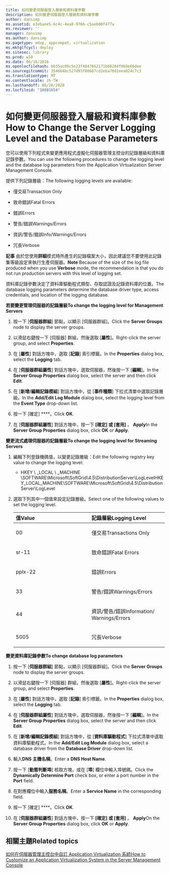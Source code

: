 ```yaml
---
title: 如何變更伺服器登入層級和資料庫參數
description: 如何變更伺服器登入層級和資料庫參數
author: dansimp
ms.assetid: e3ebaee5-6c4c-4aa8-9766-c5aeb00f477a
ms.reviewer: ''
manager: dansimp
ms.author: dansimp
ms.pagetype: mdop, appcompat, virtualization
ms.mktglfcycl: deploy
ms.sitesec: library
ms.prod: w10
ms.date: 06/16/2016
ms.openlocfilehash: bb35ac09c5e23f4847662171b68284f868e66dee
ms.sourcegitcommit: 354664bc527d93f80687cd2eba70d1eea024c7c3
ms.translationtype: MT
ms.contentlocale: zh-TW
ms.lasthandoff: 06/26/2020
ms.locfileid: "10801654"
---
```

# <span data-ttu-id="899de-103">如何變更伺服器登入層級和資料庫參數</span><span class="sxs-lookup"><span data-stu-id="899de-103">How to Change the Server Logging Level and the Database Parameters</span></span>


<span data-ttu-id="899de-104">您可以使用下列程式來變更應用程式虛擬化伺服器管理主控台的記錄層級和資料庫記錄參數。</span><span class="sxs-lookup"><span data-stu-id="899de-104">You can use the following procedures to change the logging level and the database log parameters from the Application Virtualization Server Management Console.</span></span>

<span data-ttu-id="899de-105">提供下列記錄層級：</span><span class="sxs-lookup"><span data-stu-id="899de-105">The following logging levels are available:</span></span>

-   <span data-ttu-id="899de-106">僅交易</span><span class="sxs-lookup"><span data-stu-id="899de-106">Transaction Only</span></span>

-   <span data-ttu-id="899de-107">致命錯誤</span><span class="sxs-lookup"><span data-stu-id="899de-107">Fatal Errors</span></span>

-   <span data-ttu-id="899de-108">錯誤</span><span class="sxs-lookup"><span data-stu-id="899de-108">Errors</span></span>

-   <span data-ttu-id="899de-109">警告/錯誤</span><span class="sxs-lookup"><span data-stu-id="899de-109">Warnings/Errors</span></span>

-   <span data-ttu-id="899de-110">資訊/警告/錯誤</span><span class="sxs-lookup"><span data-stu-id="899de-110">Info/Warnings/Errors</span></span>

-   <span data-ttu-id="899de-111">冗長</span><span class="sxs-lookup"><span data-stu-id="899de-111">Verbose</span></span>

<span data-ttu-id="899de-112">**記事** 由於您使用**詳細**模式時所產生的記錄檔案大小，因此建議您不要使用此記錄集等級設定來執行生產伺服器。</span><span class="sxs-lookup"><span data-stu-id="899de-112">**Note** Because of the size of the log file produced when you use **Verbose** mode, the recommendation is that you do not run production servers with this level of logging set.</span></span>

 

<span data-ttu-id="899de-113">資料庫記錄參數決定了資料庫驅動程式類型、存取認證及記錄資料庫的位置。</span><span class="sxs-lookup"><span data-stu-id="899de-113">The database logging parameters determine the database driver type, access credentials, and location of the logging database.</span></span>

**<span data-ttu-id="899de-114">若要變更管理伺服器的記錄層級</span><span class="sxs-lookup"><span data-stu-id="899de-114">To change the logging level for Management Servers</span></span>**

1.  <span data-ttu-id="899de-115">按一下 [**伺服器群組**] 節點，以顯示 [伺服器群組]。</span><span class="sxs-lookup"><span data-stu-id="899de-115">Click the **Server Groups** node to display the server groups.</span></span>

2.  <span data-ttu-id="899de-116">以滑鼠右鍵按一下 [伺服器] 群組，然後選取 [**屬性**]。</span><span class="sxs-lookup"><span data-stu-id="899de-116">Right-click the server group, and select **Properties**.</span></span>

3.  <span data-ttu-id="899de-117">在 [**屬性**] 對話方塊中，選取 [**記錄**] 索引標籤。</span><span class="sxs-lookup"><span data-stu-id="899de-117">In the **Properties** dialog box, select the **Logging** tab.</span></span>

4.  <span data-ttu-id="899de-118">在 [**伺服器群組屬性**] 對話方塊中，選取伺服器，然後按一下 [**編輯**]。</span><span class="sxs-lookup"><span data-stu-id="899de-118">In the **Server Group Properties** dialog box, select the server and then click **Edit**.</span></span>

5.  <span data-ttu-id="899de-119">在 [**新增/編輯記錄模組**] 對話方塊中，從 [**事件種類**] 下拉式清單中選取記錄層級。</span><span class="sxs-lookup"><span data-stu-id="899de-119">In the **Add/Edit Log Module** dialog box, select the logging level from the **Event Type** drop-down list.</span></span>

6.  <span data-ttu-id="899de-120">按一下 \[確定\] \*\*\*\*。</span><span class="sxs-lookup"><span data-stu-id="899de-120">Click **OK**.</span></span>

7.  <span data-ttu-id="899de-121">在 [**伺服器群組屬性**] 對話方塊中，按一下 **[確定] 或 [套用]** 。 **Apply**</span><span class="sxs-lookup"><span data-stu-id="899de-121">In the **Server Group Properties** dialog box, click **OK** or **Apply**.</span></span>

**<span data-ttu-id="899de-122">變更流式處理伺服器的記錄層級</span><span class="sxs-lookup"><span data-stu-id="899de-122">To change the logging level for Streaming Servers</span></span>**

1.  <span data-ttu-id="899de-123">編輯下列登錄機碼值，以變更記錄層級：</span><span class="sxs-lookup"><span data-stu-id="899de-123">Edit the following registry key value to change the logging level:</span></span>

    -   <span data-ttu-id="899de-124">HKEY \ _LOCAL \ _MACHINE \\SOFTWARE\\Microsoft\\SoftGrid\\4.5\\DistributionServer\\LogLevel</span><span class="sxs-lookup"><span data-stu-id="899de-124">HKEY\_LOCAL\_MACHINE\\SOFTWARE\\Microsoft\\SoftGrid\\4.5\\DistributionServer\\LogLevel</span></span>

2.  <span data-ttu-id="899de-125">選取下列其中一個值來設定記錄層級。</span><span class="sxs-lookup"><span data-stu-id="899de-125">Select one of the following values to set the logging level.</span></span>

    <table>
    <colgroup>
    <col width="50%" />
    <col width="50%" />
    </colgroup>
    <thead>
    <tr class="header">
    <th align="left"><span data-ttu-id="899de-126">值</span><span class="sxs-lookup"><span data-stu-id="899de-126">Value</span></span></th>
    <th align="left"><span data-ttu-id="899de-127">記錄層級</span><span class="sxs-lookup"><span data-stu-id="899de-127">Logging Level</span></span></th>
    </tr>
    </thead>
    <tbody>
    <tr class="odd">
    <td align="left"><p><span data-ttu-id="899de-128">0</span><span class="sxs-lookup"><span data-stu-id="899de-128">0</span></span></p></td>
    <td align="left"><p><span data-ttu-id="899de-129">僅交易</span><span class="sxs-lookup"><span data-stu-id="899de-129">Transactions Only</span></span></p></td>
    </tr>
    <tr class="even">
    <td align="left"><p><span data-ttu-id="899de-130">sr-1</span><span class="sxs-lookup"><span data-stu-id="899de-130">1</span></span></p></td>
    <td align="left"><p><span data-ttu-id="899de-131">致命錯誤</span><span class="sxs-lookup"><span data-stu-id="899de-131">Fatal Errors</span></span></p></td>
    </tr>
    <tr class="odd">
    <td align="left"><p><span data-ttu-id="899de-132">pplx-2</span><span class="sxs-lookup"><span data-stu-id="899de-132">2</span></span></p></td>
    <td align="left"><p><span data-ttu-id="899de-133">錯誤</span><span class="sxs-lookup"><span data-stu-id="899de-133">Errors</span></span></p></td>
    </tr>
    <tr class="even">
    <td align="left"><p><span data-ttu-id="899de-134">3</span><span class="sxs-lookup"><span data-stu-id="899de-134">3</span></span></p></td>
    <td align="left"><p><span data-ttu-id="899de-135">警告/錯誤</span><span class="sxs-lookup"><span data-stu-id="899de-135">Warnings/Errors</span></span></p></td>
    </tr>
    <tr class="odd">
    <td align="left"><p><span data-ttu-id="899de-136">4</span><span class="sxs-lookup"><span data-stu-id="899de-136">4</span></span></p></td>
    <td align="left"><p><span data-ttu-id="899de-137">資訊/警告/錯誤</span><span class="sxs-lookup"><span data-stu-id="899de-137">Information/ Warnings/Errors</span></span></p></td>
    </tr>
    <tr class="even">
    <td align="left"><p><span data-ttu-id="899de-138">500</span><span class="sxs-lookup"><span data-stu-id="899de-138">5</span></span></p></td>
    <td align="left"><p><span data-ttu-id="899de-139">冗長</span><span class="sxs-lookup"><span data-stu-id="899de-139">Verbose</span></span></p></td>
    </tr>
    </tbody>
    </table>

     

**<span data-ttu-id="899de-140">變更資料庫記錄參數</span><span class="sxs-lookup"><span data-stu-id="899de-140">To change database log parameters</span></span>**

1.  <span data-ttu-id="899de-141">按一下 [**伺服器群組**] 節點，以顯示 [伺服器群組]。</span><span class="sxs-lookup"><span data-stu-id="899de-141">Click the **Server Groups** node to display the server groups.</span></span>

2.  <span data-ttu-id="899de-142">以滑鼠右鍵按一下 [伺服器] 群組，然後選取 [**屬性**]。</span><span class="sxs-lookup"><span data-stu-id="899de-142">Right-click the server group, and select **Properties**.</span></span>

3.  <span data-ttu-id="899de-143">在 [**屬性**] 對話方塊中，選取 [**記錄**] 索引標籤。</span><span class="sxs-lookup"><span data-stu-id="899de-143">In the **Properties** dialog box, select the **Logging** tab.</span></span>

4.  <span data-ttu-id="899de-144">在 [**伺服器群組屬性**] 對話方塊中，選取伺服器，然後按一下 [**編輯**]。</span><span class="sxs-lookup"><span data-stu-id="899de-144">In the **Server Group Properties** dialog box, select the server and then click **Edit**.</span></span>

5.  <span data-ttu-id="899de-145">在 [**新增/編輯記錄模組**] 對話方塊中，從 [**資料庫驅動程式**] 下拉式清單中選取資料庫驅動程式。</span><span class="sxs-lookup"><span data-stu-id="899de-145">In the **Add/Edit Log Module** dialog box, select a database driver from the **Database Driver** drop-down list.</span></span>

6.  <span data-ttu-id="899de-146">輸入**DNS 主機名稱**。</span><span class="sxs-lookup"><span data-stu-id="899de-146">Enter a **DNS Host Name**.</span></span>

7.  <span data-ttu-id="899de-147">按一下 [**動態判斷埠**] 核取方塊，或在 [**埠**] 欄位中輸入埠號碼。</span><span class="sxs-lookup"><span data-stu-id="899de-147">Click the **Dynamically Determine Port** check box, or enter a port number in the **Port** field.</span></span>

8.  <span data-ttu-id="899de-148">在對應欄位中輸入**服務名稱**。</span><span class="sxs-lookup"><span data-stu-id="899de-148">Enter a **Service Name** in the corresponding field.</span></span>

9.  <span data-ttu-id="899de-149">按一下 \[確定\] \*\*\*\*。</span><span class="sxs-lookup"><span data-stu-id="899de-149">Click **OK**.</span></span>

10. <span data-ttu-id="899de-150">在 [**伺服器群組屬性**] 對話方塊中，按一下 **[確定] 或 [套用]** 。 **Apply**</span><span class="sxs-lookup"><span data-stu-id="899de-150">On the **Server Group Properties** dialog box, click **OK** or **Apply**.</span></span>

## <span data-ttu-id="899de-151">相關主題</span><span class="sxs-lookup"><span data-stu-id="899de-151">Related topics</span></span>


[<span data-ttu-id="899de-152">如何在伺服器管理主控台中自訂 Application Virtualization 系統</span><span class="sxs-lookup"><span data-stu-id="899de-152">How to Customize an Application Virtualization System in the Server Management Console</span></span>](how-to-customize-an-application-virtualization-system-in-the-server-management-console.md)

 

 





